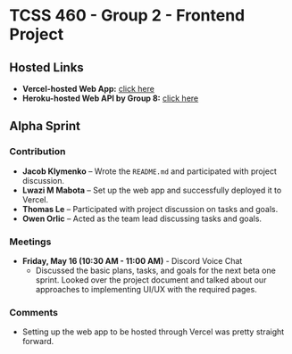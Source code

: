 # TCSS 460 - Group 2 - Frontend Project

## Hosted Links

- **Vercel-hosted Web App:** [click here](https://group2-tcss460-front-end-git-main-lwazi-mabotas-projects.vercel.app/)
- **Heroku-hosted Web API by Group 8:** [click here](https://group8-tcss460-web-api-57308080b655.herokuapp.com/)


## Alpha Sprint

### Contribution

- **Jacob Klymenko** – Wrote the `README.md` and participated with project discussion.
- **Lwazi M Mabota** – Set up the web app and successfully deployed it to Vercel.
- **Thomas Le** – Participated with project discussion on tasks and goals.
- **Owen Orlic** – Acted as the team lead discussing tasks and goals.

### Meetings

- **Friday, May 16 (10:30 AM - 11:00 AM)** - Discord Voice Chat
    - Discussed the basic plans, tasks, and goals for the next beta one sprint. Looked over the project document and talked about our approaches to implementing UI/UX with the required pages.

### Comments

- Setting up the web app to be hosted through Vercel was pretty straight forward.